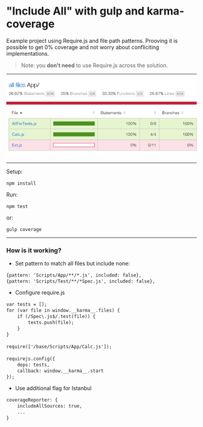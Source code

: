 # "Include All" with gulp and karma-coverage

Example project using Require.js and file path patterns. 
Prooving it is possible to get 0% coverage and not worry about
confliciting implementations.

> Note: you **don't need** to use Require.js across the solution.

---

![](screenshots/report.png)

---

Setup:

    npm install

Run:

    npm test

or:

    gulp coverage

---

### How is it working?

- Set pattern to match all files but include none:

```
{pattern: 'Scripts/App/**/*.js', included: false},
{pattern: 'Scripts/Test/**/*Spec.js', included: false},
```

- Configure require.js

```
var tests = [];
for (var file in window.__karma__.files) {
    if (/Spec\.js$/.test(file)) {
        tests.push(file);
    }
}

require(['/base/Scripts/App/Calc.js']);

requirejs.config({
    deps: tests,
    callback: window.__karma__.start
});
```

- Use additional flag for Istanbul

```
coverageReporter: {
    includeAllSources: true,
    ...
}
```